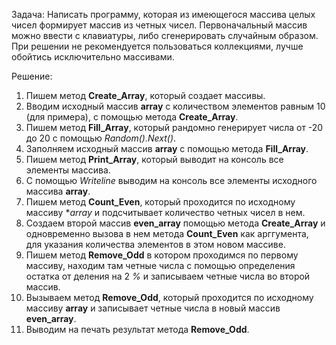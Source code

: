 Задача: Написать программу, которая из имеющегося массива целых чисел формирует массив из четных чисел.
Первоначальный массив можно ввести с клавиатуры, либо сгенерировать случайным образом. При решении не
рекомендуется пользоваться коллекциями, лучше обойтись исключительно массивами.

Решение: 
1. Пишем метод __Create_Array__, который создает массивы.
2. Вводим исходный массив **array** с количеством элементов равным 10 (для примера), с помощью метода __Create_Array__.
3. Пишем метод __Fill_Array__, который рандомно генерирует числа от -20 до 20 с помощью *Random().Next()*.
4. Заполняем исходный массив **array** с помощью метода __Fill_Array__.
5. Пишем метод __Print_Array__, который выводит на консоль все элементы массива.
6. С помощью *Writeline* выводим на консоль все элементы исходного массива **array**.
7. Пишем метод __Count_Even__, который проходится по исходному массиву **array* и подсчитывает количество четных чисел в нем.
8. Создаем второй массив **even_array** помощью метода __Create_Array__ и одновременно вызова в нем метода __Count_Even__ как арггумента, для указания количества элементов в этом новом массиве.
9. Пишем метод __Remove_Odd__ в котором проходимся по первому массиву, находим там четные числа с помощью определения остатка от деления на 2 *%* и записываем четные числа во второй массив.
11. Вызываем метод __Remove_Odd__, который проходится по исходному массиву **array** и записывает четные числа в новый массив **even_array**.
12. Выводим на печать результат метода __Remove_Odd__.
